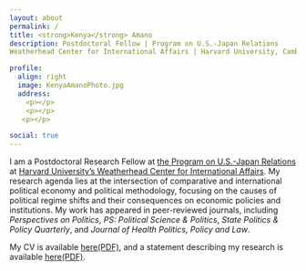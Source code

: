 ```yaml
---
layout: about
permalink: /
title: <strong>Kenya</strong> Amano
description: Postdoctoral Fellow | Program on U.S.-Japan Relations 
Weatherhead Center for International Affairs | Harvard University, Cambridge MA

profile:
  align: right
  image: KenyaAmanoPhoto.jpg
  address: 
    <p></p>
    <p></p>
   <p></p>

social: true
---
```


I am a Postdoctoral Research Fellow at <a href="https://programs.wcfia.harvard.edu/us-japan/people-categories/2023-24">the Program on U.S.-Japan Relations</a> at <a href="https://wcfia.harvard.edu/">Harvard University’s Weatherhead Center for International Affairs</a>. My research agenda lies at the intersection of comparative and international political economy and political methodology, focusing on the causes of political regime shifts and their consequences on economic policies and institutions. My work has appeared in peer-reviewed journals, including <i>Perspectives on Politics</i>, <i>PS: Political Science & Politics</i>, <i>State Politics & Policy Quarterly</i>, and <i>Journal of Health Politics, Policy and Law</i>.

My CV is available [here(PDF)](/assets/pdf/CV-KenyaAmano.pdf), and a statement describing my research is available [here(PDF)](/assets/pdf/ResearchStatement-KenyaAmano.pdf).
